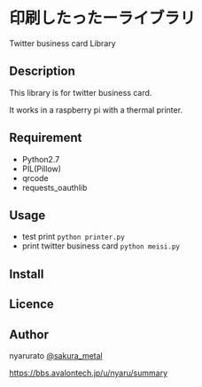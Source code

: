 印刷したったーライブラリ
====
Twitter business card Library

## Description
This library is for twitter business card.

It works in a raspberry pi with a thermal printer.

## Requirement

* Python2.7
* PIL(Pillow)
* qrcode
* requests_oauthlib

## Usage
* test print
`python printer.py`
* print twitter business card
`python meisi.py`

## Install



## Licence



## Author
nyarurato [@sakura_metal](https://twitter.com/sakura_metal)

https://bbs.avalontech.jp/u/nyaru/summary